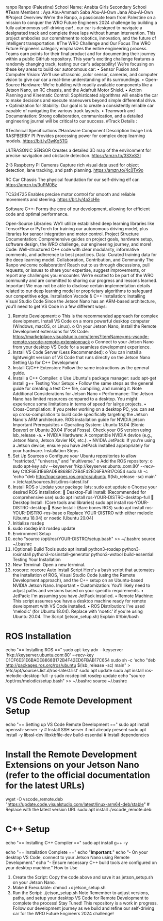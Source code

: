 ranpo
Ranpo (Palestine)
School Name: Anabta Girls Secondary School
#Team Members :
Aya Abu-Ammash 
Saba Abu-Al-Own 
Jana Abu-Al-Own 
#Project Overview
We're the Ranpo, a passionate team from Palestine on a mission to conquer the WRO Future Engineers 2024 challenge by building a fully autonomous self-driving car! , our car is designed to navigate a designated track and complete three laps without human intervention. This project embodies our commitment to robotics, innovation, and the future of intelligent transportation.
#The WRO Challenge and Our Focus
The WRO Future Engineers category emphasizes the entire engineering process. Teams earn points for their final product and for documenting their journey within a public GitHub repository. This year's exciting challenge features a randomly changing track, testing our car's adaptability!
We're focusing on these key areas to build our autonomous car:
•	Sensor Fusion and Computer Vision: We'll use ultrasonic ,color sensor, cameras, and computer vision to give our car a real-time understanding of its surroundings.
•	Open-Source Hardware: We're building with readily available components like a Jetson Nano, an RC chassis, and the Adafruit Motor Shield.
•	Action Planning and Kinematic Control: Sophisticated algorithms will enable the car to make decisions and execute maneuvers beyond simple differential drive.
•	Optimization for Stability: Our goal is to create a consistently reliable car capable of navigating the various track layouts.
•	Teamwork and Documentation: Strong collaboration, communication, and a detailed engineering journal will be critical to our success.
#Track Details :
 
#Technical Specifications
#Hardware
Component	Description	Image	Link
RASPBERRY PI	Provides processing power for complex deep learning models.	 	https://bit.ly/3wKg5TG

ULTRASONIC SENSOR	Creates a detailed 3D map of the environment for precise navigation and obstacle detection.	 	https://amzn.to/3SXeS2I

2-3 Raspberry Pi Cameras	Capture rich visual data used for object detection, lane tracking, and path planning.	 	https://amzn.to/4c0Tv9o

RC Car Chassis	The physical foundation for our self-driving elf car.	 	https://amzn.to/3uPM0Bz

TCS34725	Enables precise motor control for smooth and reliable movements and steering.	 	https://bit.ly/4a2cHle

Software
C++: Forms the core of our development, allowing for efficient code and optimal performance.

Open-Source Libraries: We'll utilize established deep learning libraries like TensorFlow or PyTorch for training our autonomous driving model, plus libraries for sensor integration and motor control.
Project Structure
Documentation: Comprehensive guides on project goals, hardware setup, software design, the WRO challenge, our engineering journey, and more!
Code: Well-structured C++ code with clear modularity, informative comments, and adherence to best practices.
Data: Curated training data for the deep learning model.
Collaboration, Contribution, and Community
The Ranpo welcome collaboration! Reach out to us through discussions, pull requests, or issues to share your expertise, suggest improvements, or report any challenges you encounter. We're excited to be part of the WRO community and are committed to sharing our progress and lessons learned.
Important
We may not be able to disclose certain implementation details related to our deep learning model or proprietary algorithms to safeguard our competitive edge.
Installation
Vscode & C++ Installation:
Installing Visual Studio Code
Since the Jetson Nano has an ARM-based architecture, you'll need to get VS Code in a few different ways:
1.	Remote Development:
o	This is the recommended approach for complex development. Install VS Code on a more powerful desktop computer (Windows, macOS, or Linux).
o	On your Jetson Nano, install the Remote Development extensions for VS Code: https://marketplace.visualstudio.com/items?itemName=ms-vscode-remote.vscode-remote-extensionpack
o	Connect to your Jetson Nano from your desktop VS Code for a seamless development experience.
2.	Install VS Code Server (Less Recommended):
o	You can install a lightweight version of VS Code that runs directly on the Jetson Nano
Setting Up for C++ Development
1.	Install C/C++ Extension: Follow the same instructions as the general guide.
2.	Install a C++ Compiler:
o	Use Ubuntu's package manager:
sudo apt-get install g++
Testing Your Setup:
•	Follow the same steps as the general guide for creating a test C++ file, compiling, and running it.
Note
Additional Considerations for Jetson Nano
•	Performance: The Jetson Nano has limited resources compared to a desktop. You might experience some limitations in terms of speed for lalrge projects.
•	Cross-Compilation: If you prefer working on a desktop PC, you can set up cross-compilation to build code specifically targeting the Jetson Nano's ARM architecture.
ROS installation guide for NVIDIA jetson
Important
Prerequisites
•	Operating System: Ubuntu 18.04 (Bionic Beaver) or Ubuntu 20.04 (Focal Fossa). Check your OS version using lsb_release -a.
•	NVIDIA Hardware: A compatible NVIDIA device (e.g., Jetson Nano, Jetson Xavier NX, etc.).
•	NVIDIA JetPack: If you're using a Jetson device, ensure you have JetPack installed appropriately for your hardware.
Installation Steps
1.	Set Up Sources
o	Configure your Ubuntu repositories to allow "restricted," "universe," and "multiverse."
o	Add the ROS repository:
o	sudo apt-key adv --keyserver 'hkp://keyserver.ubuntu.com:80' --recv-key C1CF6E31E6BADE8868B172B4F42ED6FBAB17C654
sudo sh -c 'echo "deb http://packages.ros.org/ros/ubuntu $(lsb_release -sc) main" > /etc/apt/sources.list.d/ros-latest.list'
2.	Install ROS
o	Update your package lists:
sudo apt update
o	Choose your desired ROS installation:
	Desktop-Full Install: (Recommended for comprehensive use)
sudo apt install ros-YOUR-DISTRO-desktop-full
	Desktop Install: (Core tools and libraries)
sudo apt install ros-YOUR-DISTRO-desktop 
	Base Install: (Bare bones ROS)
sudo apt install ros-YOUR-DISTRO-ros-base 
o	Replace YOUR-DISTRO with either melodic (Ubuntu 18.04) or noetic (Ubuntu 20.04)
3.	Initialize rosdep
4.	sudo rosdep init
rosdep update
5.	Environment Setup
6.	echo "source /opt/ros/YOUR-DISTRO/setup.bash" >> ~/.bashrc
source ~/.bashrc
7.	(Optional) Build Tools
sudo apt install python3-rosdep python3-rosinstall python3-rosinstall-generator python3-wstool build-essential
Testing Your Installation
1.	New Terminal: Open a new terminal.
2.	roscore:
roscore
Auto Install Script
Here's a bash script that automates the installation of ROS, Visual Studio Code (using the Remote Development approach), and the C++ setup on an Ubuntu-based NVIDIA Jetson Nano.
Important
•	Customization: You'll likely need to adjust paths and versions based on your specific requirements.
•	JetPack: I'm assuming you have JetPack installed.
•	Remote Machine: This script assumes you have a desktop machine ready for remote development with VS Code installed.
•	ROS Distribution: I've used 'melodic' (for Ubuntu 18.04). Replace with 'noetic' if you're using Ubuntu 20.04.
The Script (jetson_setup.sh)
Explain
#!/bin/bash

# ROS Installation
echo "== Installing ROS =="
sudo apt-key adv --keyserver 'hkp://keyserver.ubuntu.com:80' --recv-key C1CF6E31E6BADE8868B172B4F42ED6FBAB17C654
sudo sh -c 'echo "deb http://packages.ros.org/ros/ubuntu $(lsb_release -sc) main" > /etc/apt/sources.list.d/ros-latest.list'
sudo apt update
sudo apt install ros-melodic-desktop-full -y
sudo rosdep init
rosdep update
echo "source /opt/ros/melodic/setup.bash" >> ~/.bashrc
source ~/.bashrc

# VS Code Remote Development Setup
echo "== Setting up VS Code Remote Development =="
sudo apt install openssh-server -y  # Install SSH server if not already present 
sudo apt install -y libssl-dev libxkbfile-dev build-essential # Install dependencies

# Install the Remote Development Extensions on your Jetson Nano (refer to the official documentation for the latest URLs)
wget -O vscode_remote.deb "https://update.code.visualstudio.com/latest/linux-arm64-deb/stable" # Replace with the latest version URL
sudo apt install ./vscode_remote.deb

# C++ Setup
echo "== Installing C++ Compiler =="
sudo apt install g++ -y

echo "== Installation Complete =="
echo "**Important:**"
echo "- On your desktop VS Code, connect to your Jetson Nano using Remote Development."
echo "- Ensure necessary C++ build tools are configured on your desktop machine."
How to Use
1.	Create the Script: Copy the code above and save it as jetson_setup.sh on your Jetson Nano.
2.	Make it Executable:
chmod +x jetson_setup.sh
3.	Run the Script:
./jetson_setup.sh
Note
Remember to adjust versions, paths, and setup your desktop VS Code for Remote Development to complete the process!
Stay Tuned!
This repository is a work in progress. Follow our development journey as we build and refine our self-driving car for the WRO Future Engineers 2024 challenge!

